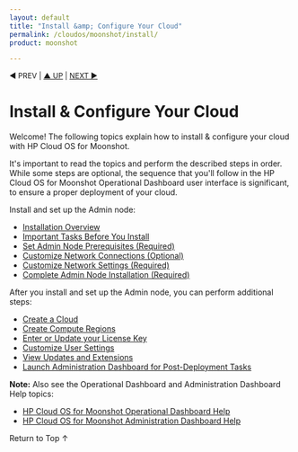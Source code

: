 ```yaml
---
layout: default
title: "Install &amp; Configure Your Cloud"
permalink: /cloudos/moonshot/install/
product: moonshot

---
```



<script> 

function PageRefresh { 
onLoad="window.refresh"
}

PageRefresh();

</script>

<p style="font-size: small;"> &#9664; PREV | <a href="/cloudos/moonshot/">&#9650; UP</a> | <a href="/cloudos/moonshot/install/overview/">NEXT &#9654;</a> </p>

# Install &amp; Configure Your Cloud

Welcome! The following topics explain how to install &amp; configure your cloud with HP Cloud OS for Moonshot. 

It's important to read the topics and perform the described steps in order. While some steps are optional, 
the sequence that you'll follow in the HP Cloud OS for Moonshot Operational Dashboard user interface is significant, to ensure 
a proper deployment of your cloud. 

Install and set up the Admin node:

* [Installation Overview](/cloudos/moonshot/install/overview/)
* [Important Tasks Before You Install](/cloudos/moonshot/install/before-you-install/)
* [Set Admin Node Prerequisites (Required)](/cloudos/moonshot/install/admin-node-prerequisites/)
* [Customize Network Connections (Optional)](/cloudos/moonshot/install/customize-network-connections/)
* [Customize Network Settings (Required)](/cloudos/moonshot/install/customize-network-settings/)
* [Complete Admin Node Installation (Required)](/cloudos/moonshot/install/complete-admin-node-installation/)

After you install and set up the Admin node, you can perform additional steps:

* [Create a Cloud](/cloudos/moonshot/install/create-cloud/) 
* [Create Compute Regions](/cloudos/moonshot/install/create-compute-regions/) 
* [Enter or Update your License Key](/cloudos/moonshot/install/license/)
* [Customize User Settings](/cloudos/moonshot/install/customize-user-settings)
* [View Updates and Extensions](/cloudos/moonshot/install/updates-and-extensions/)
* [Launch Administration Dashboard for Post-Deployment Tasks](/cloudos/moonshot/install/launch-admin-dashboard/)

<!--
Finally, if you do not intend to use the wizard-based Cloud OS installation process that's described in 
the Create a Cloud topic, and instead decide to apply and configure the install modules yourself (for **advanced** users only), 
see these topics: 

* [Advanced Cloud Setup](/cloudos/moonshot/install/advanced-cloud-setup/)
* [Install Modules Reference](/cloudos/moonshot/install/install-modules-reference/)
--> 

**Note:** Also see the Operational Dashboard and Administration Dashboard Help topics:

* [HP Cloud OS for Moonshot Operational Dashboard Help](/cloudos/moonshot/manage/operational-dashboard/)
* [HP Cloud OS for Moonshot Administration Dashboard Help](/cloudos/moonshot/manage/administration-dashboard/)

<a href="#top" style="padding:14px 0px 14px 0px; text-decoration: none;"> Return to Top &#8593; </a>

